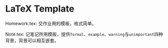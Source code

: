 # LaTeX Template
Homework.tex: 交作业用的模板，格式简单。

Note.tex: 记笔记所用模板，提供`formal`、`example`、`warning`与`unimportant`四种背景，背景可以相互嵌套。
